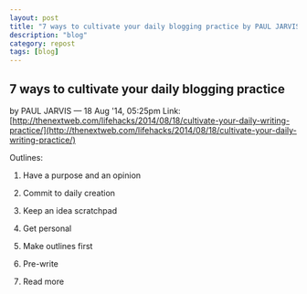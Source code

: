 ```yaml
---
layout: post
title: "7 ways to cultivate your daily blogging practice by PAUL JARVIS"
description: "blog"
category: repost
tags: [blog]
---
```


7 ways to cultivate your daily blogging practice   
-----------------------------------------------
by PAUL JARVIS  — 18 Aug '14, 05:25pm
Link:
[http://thenextweb.com/lifehacks/2014/08/18/cultivate-your-daily-writing-practice/](http://thenextweb.com/lifehacks/2014/08/18/cultivate-your-daily-writing-practice/)

Outlines:

1. Have a purpose and an opinion

2. Commit to daily creation

3. Keep an idea scratchpad

4. Get personal

5. Make outlines first

6. Pre-write

7. Read more